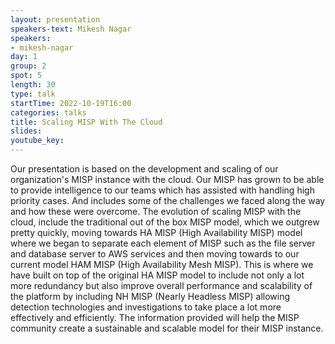 ```yaml
---
layout: presentation
speakers-text: Mikesh Nagar 
speakers:
- mikesh-nagar 
day: 1
group: 2 
spot: 5
length: 30 
type: talk 
startTime: 2022-10-19T16:00
categories: talks 
title: Scaling MISP With The Cloud 
slides:
youtube_key:
---
```


Our presentation is based on the development and scaling of our organization's MISP instance  with the cloud. Our MISP has grown to be able to provide intelligence to our teams which has assisted with handling high priority cases. And includes some of the challenges we faced along the way and how these were overcome.  The evolution of scaling MISP with the cloud, include the traditional out of the box MISP model, which we outgrew pretty quickly, moving towards HA MISP (High Availability MISP) model where we began to separate each element of MISP such as the file server and database server to AWS services and then moving towards to our current model HAM MISP (High Availability Mesh MISP).
This is where we have built on top of the original HA MISP model to include not only a lot more redundancy but also improve overall performance and scalability of the platform by including NH MISP (Nearly Headless MISP) allowing detection technologies and investigations to take place a lot more effectively and efficiently.  The information provided will help the MISP community create a sustainable and scalable model for their MISP instance.
